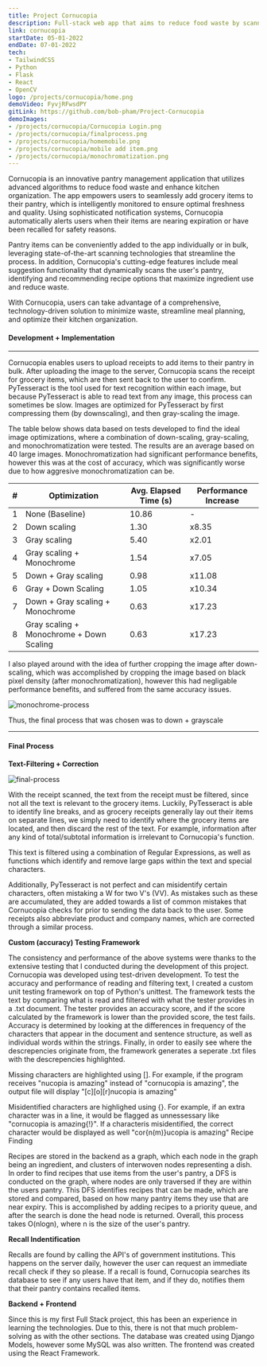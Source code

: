 ```yaml
---
title: Project Cornucopia
description: Full-stack web app that aims to reduce food waste by scanning user grocery receipts to manage kitchen pantries
link: cornucopia
startDate: 05-01-2022
endDate: 07-01-2022
tech: 
- TailwindCSS
- Python
- Flask
- React
- OpenCV
logo: /projects/cornucopia/home.png
demoVideo: FyvjRFwsdPY
gitLink: https://github.com/bob-pham/Project-Cornucopia
demoImages:
- /projects/cornucopia/Cornucopia Login.png
- /projects/cornucopia/finalprocess.png
- /projects/cornucopia/homemobile.png
- /projects/cornucopia/mobile add item.png
- /projects/cornucopia/monochromatization.png
---
```


Cornucopia is an innovative pantry management application that utilizes
advanced algorithms to reduce food waste and enhance kitchen organization. The
app empowers users to seamlessly add grocery items to their pantry, which is
intelligently monitored to ensure optimal freshness and quality. Using
sophisticated notification systems, Cornucopia automatically alerts users when
their items are nearing expiration or have been recalled for safety reasons.

Pantry items can be conveniently added to the app individually or in bulk,
leveraging state-of-the-art scanning technologies that streamline the process.
In addition, Cornucopia's cutting-edge features include meal suggestion
functionality that dynamically scans the user's pantry, identifying and
recommending recipe options that maximize ingredient use and reduce waste.

With Cornucopia, users can take advantage of a comprehensive, technology-driven
solution to minimize waste, streamline meal planning, and optimize their
kitchen organization.

#### Development + Implementation

---

Cornucopia enables users to upload receipts to add items to their pantry in
bulk. After uploading the image to the server, Cornucopia scans the receipt for
grocery items, which are then sent back to the user to confirm. PyTesseract is
the tool used for text recognition within each image, but because PyTesseract
is able to read text from any image, this process can sometimes be slow. Images
are optimized for PyTesseract by first compressing them (by downscaling), and
then gray-scaling the image.

The table below shows data based on tests developed to find the ideal image
optimizations, where a combination of down-scaling, gray-scaling, and
monochromatization were tested. The results are an average based on 40 large
images. Monochromatization had significant performance benefits, however this
was at the cost of accuracy, which was significantly worse due to how aggresive
monochromatization can be.

| #  | Optimization                          | Avg. Elapsed Time (s) | Performance Increase |
|----|--------------------------------------|----------------------|---------------------|
| 1  | None (Baseline)                      | 10.86                | -                   |
| 2  | Down scaling                         | 1.30                 | x8.35               |
| 3  | Gray scaling                         | 5.40                 | x2.01               |
| 4  | Gray scaling + Monochrome            | 1.54                 | x7.05               |
| 5  | Down + Gray scaling                  | 0.98                 | x11.08              |
| 6  | Gray + Down Scaling                  | 1.05                 | x10.34              |
| 7  | Down + Gray scaling + Monochrome     | 0.63                 | x17.23              |
| 8  | Gray scaling + Monochrome + Down Scaling | 0.63             | x17.23              |


I also played around with the idea of further cropping the image after
down-scaling, which was accomplished by cropping the image based on black pixel
density (after monochromatization), however this had negligable performance
benefits, and suffered from the same accuracy issues.

![monochrome-process](/projects/cornucopia/monochromatization.png)

Thus, the final process that was chosen was to down + grayscale

---

#### Final Process

**Text-Filtering + Correction**

![final-process](/projects/cornucopia/finalprocess.png)

With the receipt scanned, the text from the receipt must be filtered, since not
all the text is relevant to the grocery items. Luckily, PyTesseract is able to
identify line breaks, and as grocery receipts generally lay out their items on
separate lines, we simply need to identify where the grocery items are located,
and then discard the rest of the text. For example, information after any kind
of total/subtotal information is irrelevant to Cornucopia's function.

This text is filtered using a combination of Regular Expressions, as well as
functions which identify and remove large gaps within the text and special
characters.

Additionally, PyTesseract is not perfect and can misidentify certain
characters, often mistaking a W for two V's (VV). As mistakes such as these are
accumulated, they are added towards a list of common mistakes that Cornucopia
checks for prior to sending the data back to the user. Some receipts also
abbreviate product and company names, which are corrected through a similar
process.

**Custom (accuracy) Testing Framework**

The consistency and performance of the above systems were thanks to the
extensive testing that I conducted during the development of this project.
Cornucopia was developed using test-driven development. To test the accuracy
and performance of reading and filtering text, I created a custom unit testing
framework on top of Python's unittest. The framework tests the text by
comparing what is read and filtered with what the tester provides in a .txt
document. The tester provides an accuracy score, and if the score calculated by
the framework is lower than the provided score, the test fails. Accuracy is
determined by looking at the differences in frequency of the characters that
appear in the document and sentence structure, as well as individual words
within the strings. Finally, in order to easily see where the descrepencies
originate from, the framework generates a seperate .txt files with the
descrepencies highlighted.

Missing characters are highlighted using \[\]. For example, if the program
receives "nucopia is amazing" instead of "cornucopia is amazing", the output
file will display "\[c\]\[o\]\[r\]nucopia is amazing"

Misidentified characters are highlighed using \{\}. For example, if an extra
character was in a line, it would be flagged as unnessessary like "cornucopia
is amazing\{!\}". If a characteris misidentified, the correct character would
be displayed as well "cor\{n\(m\)\}ucopia is amazing"
Recipe Finding

Recipes are stored in the backend as a graph, which each node in the graph
being an ingredient, and clusters of interwoven nodes representing a dish. In
order to find recipes that use items from the user's pantry, a DFS is conducted
on the graph, where nodes are only traversed if they are within the users
pantry. This DFS identifies recipes that can be made, which are stored and
compared, based on how many pantry items they use that are near expiry. This is
accomplished by adding recipes to a priority queue, and after the search is
done the head node is returned. Overall, this process takes O(nlogn), where n
is the size of the user's pantry.

**Recall Indentification**

Recalls are found by calling the API's of government institutions. This happens
on the server daily, however the user can request an immediate recall check if
they so please. If a recall is found, Cornucopia searches its database to see
if any users have that item, and if they do, notifies them that their pantry
contains recalled items.

**Backend + Frontend**

Since this is my first Full Stack project, this has been an experience in
learning the technologies. Due to this, there is not that much problem-solving
as with the other sections. The database was created using Django Models,
however some MySQL was also written. The frontend was created using the React
Framework.
